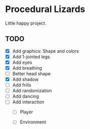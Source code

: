 # Procedural Lizards

Little happy project.

## TODO
- [X] Add graphics: Shape and colors
- [X] Add 1-jointed legs
- [X] Add eyes
- [X] Add breathing
- [ ] Better head shape
- [X] Add shadow
- [ ] Add frills
- [ ] Add randomization
- [ ] Add dancing
- [ ] Add interaction
  - [ ] Player
  - [ ] Environment

